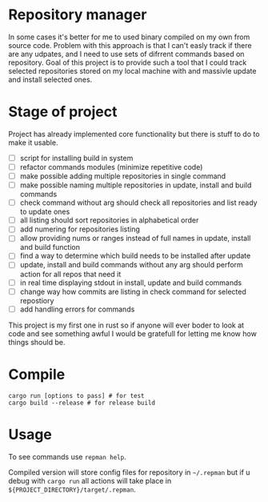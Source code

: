 # Repository manager

In some cases it's better for me to used binary compiled on my own from source code. Problem with this approach is that I can't easly track if there are any udpates, and I need to use sets of difrrent commands based on repository. Goal of this project is to provide such a tool that I could track selected repositories stored on my local machine with and massivle update and install selected ones.

# Stage of project

Project has already implemented core functionality but there is stuff to do to make it usable.

-   [ ] script for installing build in system
-   [ ] refactor commands modules (minimize repetitive code)
-   [ ] make possible adding multiple repositories in single command
-   [ ] make possible naming multiple repositories in update, install and build commands
-   [ ] check command without arg should check all repositories and list ready to update ones
-   [ ] all listing should sort repositories in alphabetical order
-   [ ] add numering for repositories listing
-   [ ] allow providing nums or ranges instead of full names in update, install and build function
-   [ ] find a way to determine which build needs to be installed after update
-   [ ] update, install and build commands without any arg should perform action for all repos that need it
-   [ ] in real time displaying stdout in install, update and build commands
-   [ ] change way how commits are listing in check command for selected repostiory
-   [ ] add handling errors for commands

This project is my first one in rust so if anyone will ever boder to look at code and see something awful I would be gratefull for letting me know how things should be.

# Compile

```
cargo run [options to pass] # for test
cargo build --release # for release build
```

# Usage

To see commands use `repman help`.

Compiled version will store config files for repository in `~/.repman` but if u debug with `cargo run` all actions will take place in `${PROJECT_DIRECTORY}/target/.repman`.
